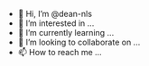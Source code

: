 - 👋 Hi, I’m @dean-nls
- 👀 I’m interested in ...
- 🌱 I’m currently learning ...
- 💞️ I’m looking to collaborate on ...
- 📫 How to reach me ...

<!---
dean-nls/dean-nls is a ✨ special ✨ repository because its `README.md` (this file) appears on your GitHub profile.
You can click the Preview link to take a look at your changes.
--->
